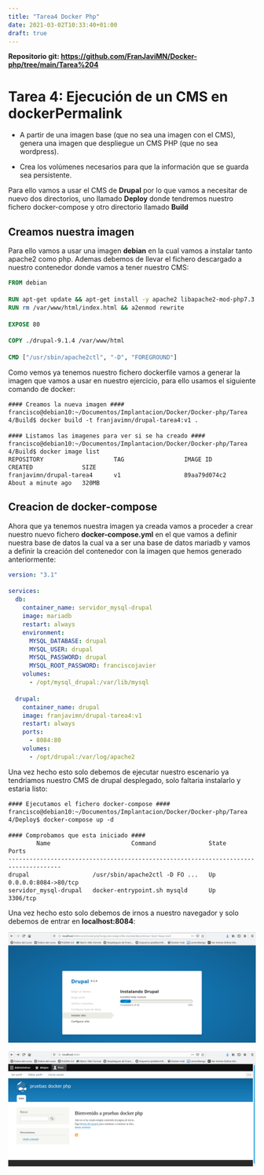```yaml
---
title: "Tarea4 Docker Php"
date: 2021-03-02T10:33:40+01:00
draft: true
---
```

**Repositorio git: https://github.com/FranJaviMN/Docker-php/tree/main/Tarea%204**

# Tarea 4: Ejecución de un CMS en dockerPermalink

* A partir de una imagen base (que no sea una imagen con el CMS), genera una imagen que despliegue un CMS PHP (que no sea wordpress).

* Crea los volúmenes necesarios para que la información que se guarda sea persistente.

Para ello vamos a usar el CMS de **Drupal** por lo que vamos a necesitar de nuevo dos directorios, uno llamado **Deploy** donde tendremos nuestro fichero docker-compose y otro directorio llamado **Build**

## Creamos nuestra imagen

Para ello vamos a usar una imagen **debian** en la cual vamos a instalar tanto apache2 como php. Ademas debemos de llevar el fichero descargado a nuestro contenedor donde vamos a tener nuestro CMS:
```dockerfile
FROM debian

RUN apt-get update && apt-get install -y apache2 libapache2-mod-php7.3 php7.3 php7.3-mysql php-xml php-gd php-mysql php-mbstring && apt-get clean && rm -rf /var/lib/apt/lists/*
RUN rm /var/www/html/index.html && a2enmod rewrite

EXPOSE 80

COPY ./drupal-9.1.4 /var/www/html

CMD ["/usr/sbin/apache2ctl", "-D", "FOREGROUND"]
```

Como vemos ya tenemos nuestro fichero dockerfile vamos a generar la imagen que vamos a usar en nuestro ejercicio, para ello usamos el siguiente comando de docker:
```shell
#### Creamos la nueva imagen ####
francisco@debian10:~/Documentos/Implantacion/Docker/Docker-php/Tarea 4/Build$ docker build -t franjavimn/drupal-tarea4:v1 .

#### Listamos las imagenes para ver si se ha creado ####
francisco@debian10:~/Documentos/Implantacion/Docker/Docker-php/Tarea 4/Build$ docker image list
REPOSITORY                    TAG                 IMAGE ID            CREATED              SIZE
franjavimn/drupal-tarea4      v1                  89aa79d074c2        About a minute ago   320MB
```

## Creacion de docker-compose

Ahora que ya tenemos nuestra imagen ya creada vamos a proceder a crear nuestro nuevo fichero **docker-compose.yml** en el que vamos a definir nuestra base de datos la cual va a ser una base de datos mariadb y vamos a definir la creación del contenedor con la imagen que hemos generado anteriormente:
```yml
version: "3.1"

services:
  db:
    container_name: servidor_mysql-drupal
    image: mariadb
    restart: always
    environment:
      MYSQL_DATABASE: drupal
      MYSQL_USER: drupal
      MYSQL_PASSWORD: drupal
      MYSQL_ROOT_PASSWORD: franciscojavier
    volumes:
      - /opt/mysql_drupal:/var/lib/mysql

  drupal:
    container_name: drupal
    image: franjavimn/drupal-tarea4:v1
    restart: always
    ports:
      - 8084:80
    volumes:
      - /opt/drupal:/var/log/apache2
```

Una vez hecho esto solo debemos de ejecutar nuestro escenario ya tendriamos nuestro CMS de drupal desplegado, solo faltaria instalarlo y estaria listo:
```shell
#### Ejecutamos el fichero docker-compose ####
francisco@debian10:~/Documentos/Implantacion/Docker/Docker-php/Tarea 4/Deploy$ docker-compose up -d

#### Comprobamos que esta iniciado ####
        Name                       Command               State          Ports        
-------------------------------------------------------------------------------------
drupal                  /usr/sbin/apache2ctl -D FO ...   Up      0.0.0.0:8084->80/tcp
servidor_mysql-drupal   docker-entrypoint.sh mysqld      Up      3306/tcp            
```

Una vez hecho esto solo debemos de irnos a nuestro navegador y solo debemos de entrar en **localhost:8084**:

![instalador de drupal](https://raw.githubusercontent.com/FranJaviMN/elementos-grado/main/Implantacion/docker/instalar-drupal-docker.png)

![drupal en docker](https://raw.githubusercontent.com/FranJaviMN/elementos-grado/main/Implantacion/docker/Drupal-docker.png)